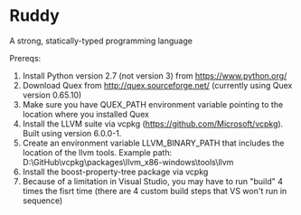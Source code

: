 # Ruddy
A strong, statically-typed programming language

Prereqs:

1. Install Python version 2.7 (not version 3) from https://www.python.org/
2. Download Quex from http://quex.sourceforge.net/ (currently using Quex version 0.65.10)
3. Make sure you have QUEX_PATH environment variable pointing to the location where you installed Quex
4. Install the LLVM suite via vcpkg (https://github.com/Microsoft/vcpkg). Built using version 6.0.0-1.
5. Create an environment variable LLVM_BINARY_PATH that includes the location of the llvm tools. Example path:
D:\GitHub\vcpkg\packages\llvm_x86-windows\tools\llvm
6. Install the boost-property-tree package via vcpkg
7. Because of a limitation in Visual Studio, you may have to run "build" 4 times the fisrt time (there are 4 custom build steps that VS won't run in sequence)
